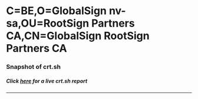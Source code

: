 # C=BE,O=GlobalSign nv-sa,OU=RootSign Partners CA,CN=GlobalSign RootSign Partners CA
### Snapshot of crt.sh
##### Click [here](https://crt.sh/?q=Serial_0400000000011C944A3290) for a live crt.sh report

---

